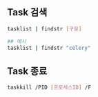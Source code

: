 ## Task 검색
```sh
tasklist | findstr [구문]

## 예시
tasklist | findstr "celery"
```

## Task 종료
```sh
taskkill /PID [프로세스ID] /F
```